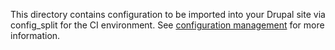 This directory contains configuration to be imported into your Drupal site via config_split for the CI environment. See [configuration management](http://blt.readthedocs.io/en/9.x/readme/configuration-management/) for more information.
